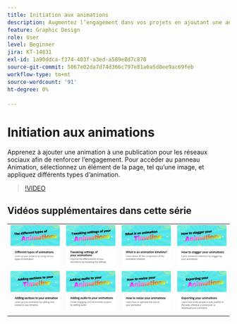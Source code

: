 ```yaml
---
title: Initiation aux animations
description: Augmentez l’engagement dans vos projets en ajoutant une animation
feature: Graphic Design
role: User
level: Beginner
jira: KT-14831
exl-id: 1a90ddca-f374-403f-a3ed-a589e8d7c870
source-git-commit: 5067e02da7d74d366c797e81a6a5d0ee9ac69feb
workflow-type: tm+mt
source-wordcount: '91'
ht-degree: 0%

---
```


# Initiation aux animations

Apprenez à ajouter une animation à une publication pour les réseaux sociaux afin de renforcer l’engagement. Pour accéder au panneau Animation, sélectionnez un élément de la page, tel qu’une image, et appliquez différents types d’animation.

>[!VIDEO](https://video.tv.adobe.com/v/3436587?quality=12&learn=on&hidetitle=true&captions=fre_fr)

## Vidéos supplémentaires dans cette série

<table style="table-layout:fixed">
<tr>
   <td>
         <a href="different-types-animation.md">
            <img alt="Différents types d’animations" src="assets/different-animations.png" />
         </a>
   </td>
   <td>
         <a href="tweak-animation.md">
            <img alt="Modification des paramètres de vos animations" src="assets/tweaking-settings.png" />
         </a>
   </td>
   <td>
         <a href="animation-timeline.md">
            <img alt="Quel est le montage chronologique de l’animation ?" src="assets/what-is-animation-timeline.png" />
         </a>
   </td>
   <td>
         <a href="stagger-animations.md">
            <img alt="Comment décaler vos animations" src="assets/stagger-animations.png" />
         </a>
   </td>
</tr>
<tr>
   <td>
         <a href="add-sections-animation.md">
            <img alt="Ajout de sections à votre animation" src="assets/add-sections.png" />
         </a>
   </td>
   <td>
         <a href="audio-animation.md">
            <img alt="Ajout d’audio à vos animations" src="assets/add-audio.png" />
         </a>
   </td>
   <td>
         <a href="resize-animations.md">
            <img alt="Redimensionnement des animations" src="assets/resize-animations.png" />
         </a>
   </td>
   <td>
         <a href="export-animations.md">
            <img alt="Exportation de vos animations" src="assets/exporting-animations.png" />
         </a>
   </td>
</tr>
</table>
